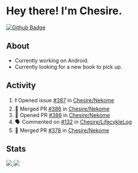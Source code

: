 # Hey there! I'm Chesire.

[![Github Badge](https://img.shields.io/badge/-Github-000?style=flat-square&logo=Github&logoColor=white&link=https://github.com/chesire)](https://github.com/chesire)

## About

<!-- Uses https://github.com/Chesire/natemoo-re -->
* Currently working on Android.
* Currently looking for a new book to pick up.
<!--
* Currently listening to: 
<a href="https://natemoo-re-iirbxe7wf.vercel.app/now-playing?open">
    <img src="https://natemoo-re-iirbxe7wf.vercel.app/now-playing" width="256" height="64" alt="Now Playing">
</a>  
-->

## Activity

<!-- Uses https://github.com/jamesgeorge007/github-activity-readme -->
<!--START_SECTION:activity-->
1. ❗️ Opened issue [#387](https://github.com/Chesire/Nekome/issues/387) in [Chesire/Nekome](https://github.com/Chesire/Nekome)
2. 🎉 Merged PR [#386](https://github.com/Chesire/Nekome/pull/386) in [Chesire/Nekome](https://github.com/Chesire/Nekome)
3. 💪 Opened PR [#386](https://github.com/Chesire/Nekome/pull/386) in [Chesire/Nekome](https://github.com/Chesire/Nekome)
4. 🗣 Commented on [#132](https://github.com/Chesire/LifecykleLog/issues/132) in [Chesire/LifecykleLog](https://github.com/Chesire/LifecykleLog)
5. 🎉 Merged PR [#378](https://github.com/Chesire/Nekome/pull/378) in [Chesire/Nekome](https://github.com/Chesire/Nekome)
<!--END_SECTION:activity-->

## Stats

<a href="https://github-readme-stats.vercel.app/api/top-langs/?username=chesire&theme=tokyonight">
    <img src="https://github-readme-stats.vercel.app/api/top-langs/?username=chesire&layout=compact&theme=tokyonight" >
</a>
<a href="https://github-readme-stats.vercel.app/api?username=chesire&show_icons=true&theme=tokyonight">
    <img src="https://github-readme-stats.vercel.app/api?username=chesire&show_icons=true&theme=tokyonight" >
</a>  
